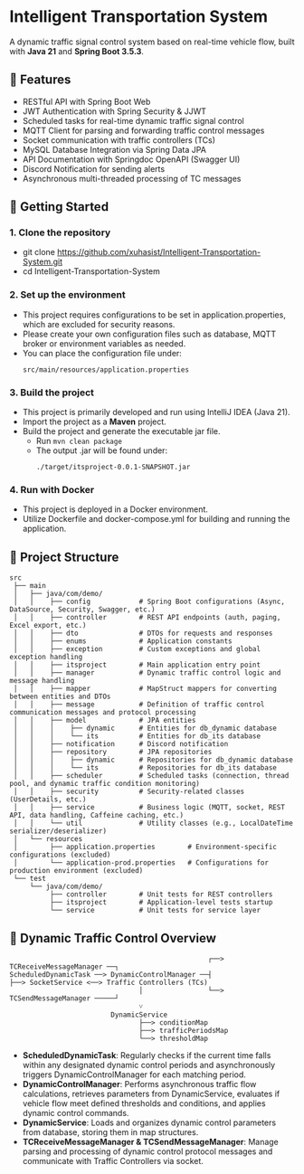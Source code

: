# Intelligent Transportation System
A dynamic traffic signal control system based on real-time vehicle flow, built with **Java 21** and **Spring Boot 3.5.3**.


## 🧩 Features
- RESTful API with Spring Boot Web
- JWT Authentication with Spring Security & JJWT
- Scheduled tasks for real-time dynamic traffic signal control
- MQTT Client for parsing and forwarding traffic control messages
- Socket communication with traffic controllers (TCs)
- MySQL Database Integration via Spring Data JPA
- API Documentation with Springdoc OpenAPI (Swagger UI)
- Discord Notification for sending alerts
- Asynchronous multi-threaded processing of TC messages


## 🚀 Getting Started

### 1. Clone the repository
- git clone https://github.com/xuhasist/Intelligent-Transportation-System.git
- cd Intelligent-Transportation-System

### 2. Set up the environment
- This project requires configurations to be set in application.properties, which are excluded for security reasons.
- Please create your own configuration files such as database, MQTT broker or environment variables as needed.
- You can place the configuration file under:
  ```
  src/main/resources/application.properties
  ```

### 3. Build the project
- This project is primarily developed and run using IntelliJ IDEA (Java 21).
- Import the project as a **Maven** project.
- Build the project and generate the executable jar file.
  - Run ```mvn clean package```
  - The output .jar will be found under:
    ```
    ./target/itsproject-0.0.1-SNAPSHOT.jar
    ```

### 4. Run with Docker
- This project is deployed in a Docker environment.
- Utilize Dockerfile and docker-compose.yml for building and running the application.


## 📁 Project Structure

```
src
 ├── main
 │   ├── java/com/demo/
 │   │    ├── config            # Spring Boot configurations (Async, DataSource, Security, Swagger, etc.)
 │   │    ├── controller        # REST API endpoints (auth, paging, Excel export, etc.)
 │   │    ├── dto               # DTOs for requests and responses
 │   │    ├── enums             # Application constants
 │   │    ├── exception         # Custom exceptions and global exception handling
 │   │    ├── itsproject        # Main application entry point
 │   │    ├── manager           # Dynamic traffic control logic and message handling
 │   │    ├── mapper            # MapStruct mappers for converting between entities and DTOs
 │   │    ├── message           # Definition of traffic control communication messages and protocol processing
 │   │    ├── model             # JPA entities
 │   │    │    ├── dynamic      # Entities for db_dynamic database
 │   │    │    └── its          # Entities for db_its database
 │   │    ├── notification      # Discord notification
 │   │    ├── repository        # JPA repositories
 │   │    │    ├── dynamic      # Repositories for db_dynamic database
 │   │    │    └── its          # Repositories for db_its database
 │   │    ├── scheduler         # Scheduled tasks (connection, thread pool, and dynamic traffic condition monitoring)
 │   │    ├── security          # Security-related classes (UserDetails, etc.) 
 │   │    ├── service           # Business logic (MQTT, socket, REST API, data handling, Caffeine caching, etc.)
 │   │    └── util              # Utility classes (e.g., LocalDateTime serializer/deserializer)
 │   └── resources
 │        ├── application.properties        # Environment-specific configurations (excluded)
 │        └── application-prod.properties   # Configurations for production environment (excluded)        
 └── test  
     └── java/com/demo/
          ├── controller        # Unit tests for REST controllers
          ├── itsproject        # Application-level tests startup
          └── service           # Unit tests for service layer
```

## 🚦 Dynamic Traffic Control Overview

```
                                                 ┌──> TCReceiveMessageManager ──┐ 
ScheduledDynamicTask ──> DynamicControlManager ──┤                              ├──> SocketService <──> Traffic Controllers (TCs)
                                │                └──> TCSendMessageManager ─────┘ 
                                ˅
                         DynamicService
                                ├──> conditionMap
                                ├──> trafficPeriodsMap
                                └──> thresholdMap
```

- **ScheduledDynamicTask**: Regularly checks if the current time falls within any designated dynamic control periods and asynchronously triggers DynamicControlManager for each matching period.
- **DynamicControlManager**: Performs asynchronous traffic flow calculations, retrieves parameters from DynamicService, evaluates if vehicle flow meet defined thresholds and conditions, and applies dynamic control commands.
- **DynamicService**: Loads and organizes dynamic control parameters from database, storing them in map structures.
- **TCReceiveMessageManager & TCSendMessageManager**: Manage parsing and processing of dynamic control protocol messages and communicate with Traffic Controllers via socket.
